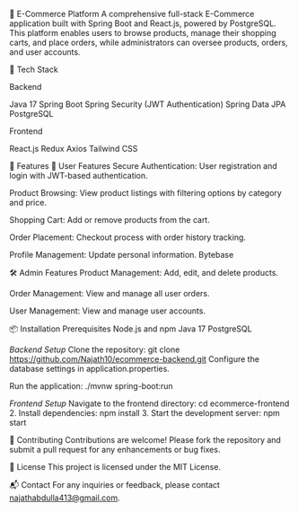 🛒 E-Commerce Platform
A comprehensive full-stack E-Commerce application built with Spring Boot and React.js, powered by PostgreSQL. This platform enables users to browse products, manage their shopping carts, and place orders, while administrators can oversee products, orders, and user accounts.​

🚀 Tech Stack

Backend

Java 17
Spring Boot
Spring Security (JWT Authentication)
Spring Data JPA
PostgreSQL​

Frontend

React.js
Redux
Axios
Tailwind CSS​

🌟 Features
👤 User Features
Secure Authentication: User registration and login with JWT-based authentication.

Product Browsing: View product listings with filtering options by category and price.

Shopping Cart: Add or remove products from the cart.

Order Placement: Checkout process with order history tracking.

Profile Management: Update personal information.​
Bytebase

🛠️ Admin Features
Product Management: Add, edit, and delete products.

Order Management: View and manage all user orders.

User Management: View and manage user accounts.​

📦 Installation
Prerequisites
Node.js and npm
Java 17
PostgreSQL​

*Backend Setup*
Clone the repository:
git clone https://github.com/Najath10/ecommerce-backend.git
Configure the database settings in application.properties.

Run the application:
./mvnw spring-boot:run


*Frontend Setup*
Navigate to the frontend directory:
cd ecommerce-frontend
2. Install dependencies:
npm install
3. Start the development server:
npm start


🤝 Contributing
Contributions are welcome! Please fork the repository and submit a pull request for any enhancements or bug fixes.​

📄 License
This project is licensed under the MIT License.​

📬 Contact
For any inquiries or feedback, please contact najathabdulla413@gmail.com.​

